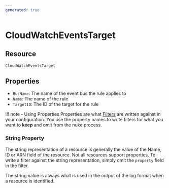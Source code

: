 ```yaml
---
generated: true
---
```


# CloudWatchEventsTarget


## Resource

```text
CloudWatchEventsTarget
```

## Properties


- `BusName`: The name of the event bus the rule applies to
- `Name`: The name of the rule
- `TargetID`: The ID of the target for the rule

!!! note - Using Properties
    Properties are what [Filters](../config-filtering.md) are written against in your configuration. You use the property
    names to write filters for what you want to **keep** and omit from the nuke process.

### String Property

The string representation of a resource is generally the value of the Name, ID or ARN field of the resource. Not all
resources support properties. To write a filter against the string representation, simply omit the `property` field in
the filter.

The string value is always what is used in the output of the log format when a resource is identified.

